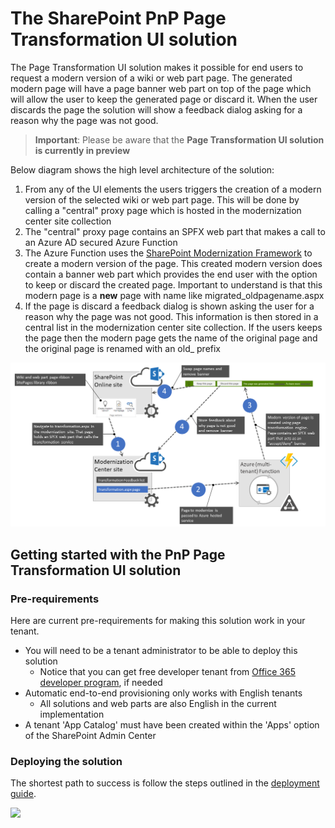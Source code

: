 # The SharePoint PnP Page Transformation UI solution

The Page Transformation UI solution makes it possible for end users to request a modern version of a wiki or web part page. The generated modern page will have a page banner web part on top of the page which will allow the user to keep the generated page or discard it. When the user discards the page the solution will show a feedback dialog asking for a reason why the page was not good.

> **Important**:
> Please be aware that the **Page Transformation UI solution is currently in preview**

Below diagram shows the high level architecture of the solution:

1. From any of the UI elements the users triggers the creation of a modern version of the selected wiki or web part page. This will be done by calling a "central" proxy page which is hosted in the modernization center site collection
2. The "central" proxy page contains an SPFX web part that makes a call to an Azure AD secured Azure Function
3. The Azure Function uses the [SharePoint Modernization Framework](https://www.nuget.org/packages/SharePointPnPModernizationOnline) to create a modern version of the page. This created modern version does contain a banner web part which provides the end user with the option to keep or discard the created page. Important to understand is that this modern page is a **new** page with name like migrated_oldpagename.aspx
4. If the page is discard a feedback dialog is shown asking the user for a reason why the page was not good. This information is then stored in a central list in the modernization center site collection. If the users keeps the page then the modern page gets the name of the original page and the original page is renamed with an old_ prefix

![page transformator web part](docs/images/PageTransformationUIarchitecture.png)

## Getting started with the PnP Page Transformation UI solution

### Pre-requirements

Here are current pre-requirements for making this solution work in your tenant.

- You will need to be a tenant administrator to be able to deploy this solution
    - Notice that you can get free developer tenant from [Office 365 developer program](https://developer.microsoft.com/en-us/office/dev-program), if needed
- Automatic end-to-end provisioning only works with English tenants
    - All solutions and web parts are also English in the current implementation
- A tenant 'App Catalog' must have been created within the 'Apps' option of the SharePoint Admin Center

### Deploying the solution

The shortest path to success is follow the steps outlined in the [deployment guide](docs/deploymentguide.md).

<img src="https://telemetry.sharepointpnp.com/sp-dev-modernization/solutions/PageTransformationUI" />